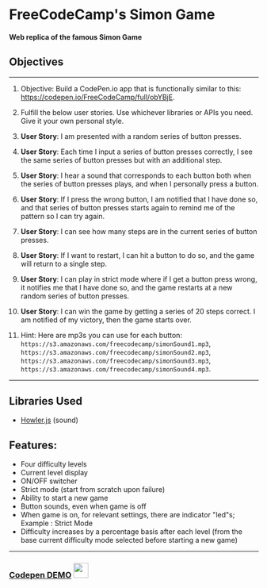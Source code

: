 # FreeCodeCamp's Simon Game
#### Web replica of the famous Simon Game

## Objectives
--- 


1. Objective: Build a CodePen.io app that is functionally similar to this: https://codepen.io/FreeCodeCamp/full/obYBjE.

2. Fulfill the below user stories. Use whichever libraries or APIs you need. Give it your own personal style.

3. **User Story**: I am presented with a random series of button presses.

4. **User Story**: Each time I input a series of button presses correctly, I see the same series of button presses but with an additional step.

5. **User Story**: I hear a sound that corresponds to each button both when the series of button presses plays, and when I personally press a button.

6. **User Story**: If I press the wrong button, I am notified that I have done so, and that series of button presses starts again to remind me of the pattern so I can try again.

7. **User Story**: I can see how many steps are in the current series of button presses.

8. **User Story**: If I want to restart, I can hit a button to do so, and the game will return to a single step.

9. **User Story**: I can play in strict mode where if I get a button press wrong, it notifies me that I have done so, and the game restarts at a new random series of button presses.

10. **User Story**: I can win the game by getting a series of 20 steps correct. I am notified of my victory, then the game starts over.

11. Hint: Here are mp3s you can use for each button: `https://s3.amazonaws.com/freecodecamp/simonSound1.mp3`, `https://s3.amazonaws.com/freecodecamp/simonSound2.mp3`, `https://s3.amazonaws.com/freecodecamp/simonSound3.mp3`, `https://s3.amazonaws.com/freecodecamp/simonSound4.mp3`.

---

## Libraries Used
- [Howler.js](https://github.com/goldfire/howler.js) (sound)

## Features:
- Four difficulty levels
- Current level display
- ON/OFF switcher
- Strict mode (start from scratch upon failure)
- Ability to start a new game
- Button sounds, even when game is off
- When game is on, for relevant settings, there are indicator "led"s; Example : Strict Mode
- Difficulty increases by a percentage basis after each level (from the base current difficulty mode selected before starting a new game)


---

###  <a href="https://codepen.io/Slitthe/full/WJXZRX/" target="_blank">Codepen DEMO</a> <img src="https://cdn1.iconfinder.com/data/icons/simple-icons/256/codepen-256-black.png" height="30">
